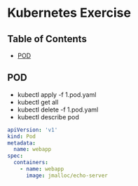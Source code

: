 # Kubernetes Exercise

## Table of Contents

- [POD](#POD)

## POD

- kubectl apply -f 1.pod.yaml
- kubectl get all
- kubectl delete -f 1.pod.yaml
- kubectl describe pod <pod-name>

```yaml
apiVersion: 'v1'
kind: Pod
metadata:
  name: webapp
spec:
  containers:
    - name: webapp
      image: jmalloc/echo-server
```
